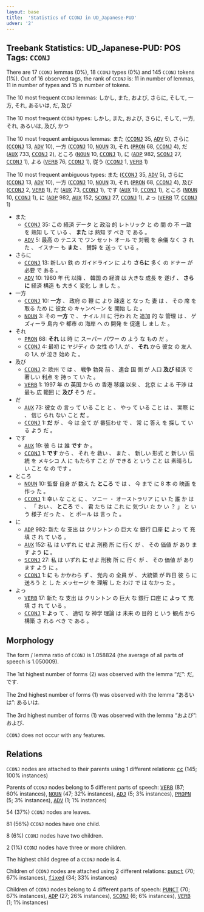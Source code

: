 ```yaml
---
layout: base
title:  'Statistics of CCONJ in UD_Japanese-PUD'
udver: '2'
---
```


## Treebank Statistics: UD_Japanese-PUD: POS Tags: `CCONJ`

There are 17 `CCONJ` lemmas (0%), 18 `CCONJ` types (0%) and 145 `CCONJ` tokens (1%).
Out of 16 observed tags, the rank of `CCONJ` is: 11 in number of lemmas, 11 in number of types and 15 in number of tokens.

The 10 most frequent `CCONJ` lemmas: しかし, また, および, さらに, そして, 一方, それ, あるいは, だ, 及び

The 10 most frequent `CCONJ` types:  しかし, また, および, さらに, そして, 一方, それ, あるいは, 及び, かつ

The 10 most frequent ambiguous lemmas: また (<tt><a href="ja_pud-pos-CCONJ.html">CCONJ</a></tt> 35, <tt><a href="ja_pud-pos-ADV.html">ADV</a></tt> 5), さらに (<tt><a href="ja_pud-pos-CCONJ.html">CCONJ</a></tt> 13, <tt><a href="ja_pud-pos-ADV.html">ADV</a></tt> 10), 一方 (<tt><a href="ja_pud-pos-CCONJ.html">CCONJ</a></tt> 10, <tt><a href="ja_pud-pos-NOUN.html">NOUN</a></tt> 3), それ (<tt><a href="ja_pud-pos-PRON.html">PRON</a></tt> 68, <tt><a href="ja_pud-pos-CCONJ.html">CCONJ</a></tt> 4), だ (<tt><a href="ja_pud-pos-AUX.html">AUX</a></tt> 733, <tt><a href="ja_pud-pos-CCONJ.html">CCONJ</a></tt> 2), ところ (<tt><a href="ja_pud-pos-NOUN.html">NOUN</a></tt> 10, <tt><a href="ja_pud-pos-CCONJ.html">CCONJ</a></tt> 1), に (<tt><a href="ja_pud-pos-ADP.html">ADP</a></tt> 982, <tt><a href="ja_pud-pos-SCONJ.html">SCONJ</a></tt> 27, <tt><a href="ja_pud-pos-CCONJ.html">CCONJ</a></tt> 1), よる (<tt><a href="ja_pud-pos-VERB.html">VERB</a></tt> 76, <tt><a href="ja_pud-pos-CCONJ.html">CCONJ</a></tt> 1), 従う (<tt><a href="ja_pud-pos-CCONJ.html">CCONJ</a></tt> 1, <tt><a href="ja_pud-pos-VERB.html">VERB</a></tt> 1)

The 10 most frequent ambiguous types:  また (<tt><a href="ja_pud-pos-CCONJ.html">CCONJ</a></tt> 35, <tt><a href="ja_pud-pos-ADV.html">ADV</a></tt> 5), さらに (<tt><a href="ja_pud-pos-CCONJ.html">CCONJ</a></tt> 13, <tt><a href="ja_pud-pos-ADV.html">ADV</a></tt> 10), 一方 (<tt><a href="ja_pud-pos-CCONJ.html">CCONJ</a></tt> 10, <tt><a href="ja_pud-pos-NOUN.html">NOUN</a></tt> 3), それ (<tt><a href="ja_pud-pos-PRON.html">PRON</a></tt> 68, <tt><a href="ja_pud-pos-CCONJ.html">CCONJ</a></tt> 4), 及び (<tt><a href="ja_pud-pos-CCONJ.html">CCONJ</a></tt> 2, <tt><a href="ja_pud-pos-VERB.html">VERB</a></tt> 1), だ (<tt><a href="ja_pud-pos-AUX.html">AUX</a></tt> 73, <tt><a href="ja_pud-pos-CCONJ.html">CCONJ</a></tt> 1), です (<tt><a href="ja_pud-pos-AUX.html">AUX</a></tt> 19, <tt><a href="ja_pud-pos-CCONJ.html">CCONJ</a></tt> 1), ところ (<tt><a href="ja_pud-pos-NOUN.html">NOUN</a></tt> 10, <tt><a href="ja_pud-pos-CCONJ.html">CCONJ</a></tt> 1), に (<tt><a href="ja_pud-pos-ADP.html">ADP</a></tt> 982, <tt><a href="ja_pud-pos-AUX.html">AUX</a></tt> 152, <tt><a href="ja_pud-pos-SCONJ.html">SCONJ</a></tt> 27, <tt><a href="ja_pud-pos-CCONJ.html">CCONJ</a></tt> 1), よっ (<tt><a href="ja_pud-pos-VERB.html">VERB</a></tt> 17, <tt><a href="ja_pud-pos-CCONJ.html">CCONJ</a></tt> 1)


* また
  * <tt><a href="ja_pud-pos-CCONJ.html">CCONJ</a></tt> 35: この 経済 データ と 政治 的 レトリック と の 間 の 不 一致 を 熟知 し て いる 、 <b>また</b> は 熟知 す べき で ある 。
  * <tt><a href="ja_pud-pos-ADV.html">ADV</a></tt> 5: 最高 の テニス で ワン セット オール で 対戦 を 余儀 なく さ れ た 、 イスナー も <b>また</b> 、 賛辞 を 送っ て いる 。
* さらに
  * <tt><a href="ja_pud-pos-CCONJ.html">CCONJ</a></tt> 13: 新しい 鉄 の ガイドライン に より <b>さらに</b> 多く の ドナー が 必要 で ある 。
  * <tt><a href="ja_pud-pos-ADV.html">ADV</a></tt> 10: 1960 年 代 以降 、 韓国 の 経済 は 大きな 成長 を 遂げ 、 <b>さらに</b> 経済 構造 も 大きく 変化 し まし た 。
* 一方
  * <tt><a href="ja_pud-pos-CCONJ.html">CCONJ</a></tt> 10: <b>一方</b> 、 政府 の 鞭 に より 疎遠 と なっ た 妻 は 、 その 席 を 取る ため に 彼女 の キャンペーン を 開始 し た 。
  * <tt><a href="ja_pud-pos-NOUN.html">NOUN</a></tt> 3: その <b>一方</b> で 、 ナイル 川 に 行わ れ た 追加 的 な 管理 は 、 ゲズィーラ 島内 や 都市 の 海岸 へ の 開発 を 促進 し まし た 。
* それ
  * <tt><a href="ja_pud-pos-PRON.html">PRON</a></tt> 68: <b>それ</b> は 時 に スーパー パワー の よう な もの だ 。
  * <tt><a href="ja_pud-pos-CCONJ.html">CCONJ</a></tt> 4: 最初 に ヤジディ の 女性 の 1人 が 、 <b>それ</b> から 彼女 の 友人 の 1人 が 泣き 始め た 。
* 及び
  * <tt><a href="ja_pud-pos-CCONJ.html">CCONJ</a></tt> 2: 欧州 で は 、 戦争 勃発 前 、 連合 国 側 が 人口 <b>及び</b> 経済 で 著しい 利点 を 持っ て い た 。
  * <tt><a href="ja_pud-pos-VERB.html">VERB</a></tt> 1: 1997 年 の 英国 から の 香港 移譲 以来 、 北京 に よる 干渉 は 最も 広 範囲 に <b>及び</b> そう だ 。
* だ
  * <tt><a href="ja_pud-pos-AUX.html">AUX</a></tt> 73: 彼女 の 言っ て いる こと と 、 やっ て いる こと は 、 実際 に 、 信じ られ ない こと <b>だ</b> 。
  * <tt><a href="ja_pud-pos-CCONJ.html">CCONJ</a></tt> 1: <b>だ</b> が 、 今 は 全て が 番狂わせ で 、 常 に 答え を 探し て いる よう だ 。
* です
  * <tt><a href="ja_pud-pos-AUX.html">AUX</a></tt> 19: 彼 ら は 誰 <b>です</b> か 。
  * <tt><a href="ja_pud-pos-CCONJ.html">CCONJ</a></tt> 1: <b>です</b> から 、 それ を 救い 、 また 、 新しい 形式 と 新しい 伝統 を メキシコ 人 に もたらす こと が できる と いう こと は 素晴らしい こと な の です 。
* ところ
  * <tt><a href="ja_pud-pos-NOUN.html">NOUN</a></tt> 10: 監督 自身 が 数え た <b>ところ</b> で は 、 今 まで に 8 本 の 映画 を 作っ た 。
  * <tt><a href="ja_pud-pos-CCONJ.html">CCONJ</a></tt> 1: 幸い な こと に 、 ソニー ・ オーストラリア に い た 誰 か は 、 「 おい 、 <b>ところ</b> で 、 君 たち は これ に 気づい た か い ？ 」 と いう 様子 だっ た 、 と ポール は 言っ た 。
* に
  * <tt><a href="ja_pud-pos-ADP.html">ADP</a></tt> 982: 新た な 支出 は クリントン の 巨大 な 銀行 口座 <b>に</b> よっ て 充填 さ れ て いる 。
  * <tt><a href="ja_pud-pos-AUX.html">AUX</a></tt> 152: 私 は いずれ に せよ 刑務 所 に 行く が 、 その 価値 が あり ます よう <b>に</b> 。
  * <tt><a href="ja_pud-pos-SCONJ.html">SCONJ</a></tt> 27: 私 は いずれ <b>に</b> せよ 刑務 所 に 行く が 、 その 価値 が あり ます よう に 。
  * <tt><a href="ja_pud-pos-CCONJ.html">CCONJ</a></tt> 1: <b>に</b> も かかわら ず 、 党内 の 全員 が 、 大統領 が 昨日 彼 ら に 送ろう と し た メッセージ を 理解 し た わけ で は なかっ た 。
* よっ
  * <tt><a href="ja_pud-pos-VERB.html">VERB</a></tt> 17: 新た な 支出 は クリントン の 巨大 な 銀行 口座 に <b>よっ</b> て 充填 さ れ て いる 。
  * <tt><a href="ja_pud-pos-CCONJ.html">CCONJ</a></tt> 1: <b>よっ</b> て 、 適切 な 神学 理論 は 未来 の 目的 と いう 観点 から 構築 さ れる べき で ある 。

## Morphology

The form / lemma ratio of `CCONJ` is 1.058824 (the average of all parts of speech is 1.050009).

The 1st highest number of forms (2) was observed with the lemma “だ”: だ, です.

The 2nd highest number of forms (1) was observed with the lemma “あるいは”: あるいは.

The 3rd highest number of forms (1) was observed with the lemma “および”: および.

`CCONJ` does not occur with any features.


## Relations

`CCONJ` nodes are attached to their parents using 1 different relations: <tt><a href="ja_pud-dep-cc.html">cc</a></tt> (145; 100% instances)

Parents of `CCONJ` nodes belong to 5 different parts of speech: <tt><a href="ja_pud-pos-VERB.html">VERB</a></tt> (87; 60% instances), <tt><a href="ja_pud-pos-NOUN.html">NOUN</a></tt> (47; 32% instances), <tt><a href="ja_pud-pos-ADJ.html">ADJ</a></tt> (5; 3% instances), <tt><a href="ja_pud-pos-PROPN.html">PROPN</a></tt> (5; 3% instances), <tt><a href="ja_pud-pos-ADV.html">ADV</a></tt> (1; 1% instances)

54 (37%) `CCONJ` nodes are leaves.

81 (56%) `CCONJ` nodes have one child.

8 (6%) `CCONJ` nodes have two children.

2 (1%) `CCONJ` nodes have three or more children.

The highest child degree of a `CCONJ` node is 4.

Children of `CCONJ` nodes are attached using 2 different relations: <tt><a href="ja_pud-dep-punct.html">punct</a></tt> (70; 67% instances), <tt><a href="ja_pud-dep-fixed.html">fixed</a></tt> (34; 33% instances)

Children of `CCONJ` nodes belong to 4 different parts of speech: <tt><a href="ja_pud-pos-PUNCT.html">PUNCT</a></tt> (70; 67% instances), <tt><a href="ja_pud-pos-ADP.html">ADP</a></tt> (27; 26% instances), <tt><a href="ja_pud-pos-SCONJ.html">SCONJ</a></tt> (6; 6% instances), <tt><a href="ja_pud-pos-VERB.html">VERB</a></tt> (1; 1% instances)

